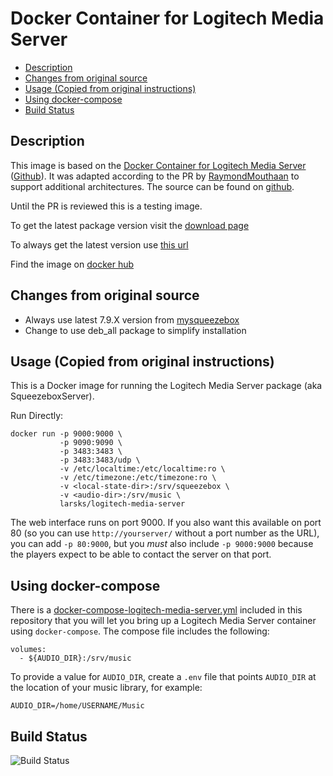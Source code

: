 # Docker Container for Logitech Media Server

- [Description](#description)
- [Changes from original source](#changes-from-original-source)
- [Usage (Copied from original instructions)](#usage-copied-from-original-instructions)
- [Using docker-compose](#using-docker-compose)
- [Build Status](#build-status)

## Description

This image is based on the [Docker Container for Logitech Media Server](https://hub.docker.com/r/larsks/logitech-media-server/) ([Github](https://github.com/larsks/docker-image-logitech-media-server)). It was adapted according to the PR by [RaymondMouthaan](https://github.com/RaymondMouthaan) to support additional architectures. The source can be found on [github](https://github.com/DOliana/docker-image-logitech-media-server).

Until the PR is reviewed this is a testing image.

To get the latest package version visit the [download page](http://downloads.slimdevices.com/nightly/index.php?ver=7.9)

To always get the latest version use [this url](http://www.mysqueezebox.com/update/?version=7.9.2&revision=1&geturl=1&os=deb)

Find the image on [docker hub](https://hub.docker.com/r/doliana/logitech-media-server/)

## Changes from original source

- Always use latest 7.9.X version from [mysqueezebox](http://downloads.slimdevices.com/nightly/index.php?ver=7.9)
- Change to use deb_all package to simplify installation

## Usage (Copied from original instructions)

This is a Docker image for running the Logitech Media Server package
(aka SqueezeboxServer).

Run Directly:

    docker run -p 9000:9000 \
               -p 9090:9090 \
               -p 3483:3483 \
               -p 3483:3483/udp \
               -v /etc/localtime:/etc/localtime:ro \
               -v /etc/timezone:/etc/timezone:ro \
               -v <local-state-dir>:/srv/squeezebox \
               -v <audio-dir>:/srv/music \
               larsks/logitech-media-server

The web interface runs on port 9000.  If you also want this available
on port 80 (so you can use `http://yourserver/` without a port number
as the URL), you can add `-p 80:9000`, but you *must* also include `-p
9000:9000` because the players expect to be able to contact the server
on that port.

## Using docker-compose

There is a [docker-compose-logitech-media-server.yml](https://github.com/DOliana/docker-image-logitech-media-server/blob/master/docker-compose-logitech-media-server.yml) included in this repository that
you will let you bring up a Logitech Media Server container using
`docker-compose`.  The compose file includes the following:

    volumes:
      - ${AUDIO_DIR}:/srv/music

To provide a value for `AUDIO_DIR`, create a `.env`
file that points `AUDIO_DIR` at the location of your music library,
for example:

    AUDIO_DIR=/home/USERNAME/Music

[docker-compose-logitech-media-server.yml]: docker-compose-logitech-media-server.yml

## Build Status

![Build Status](https://dev.azure.com/DenisOliana/HomeAutomation/_apis/build/status/DOliana.docker-image-logitech-media-server?branchName=master)
